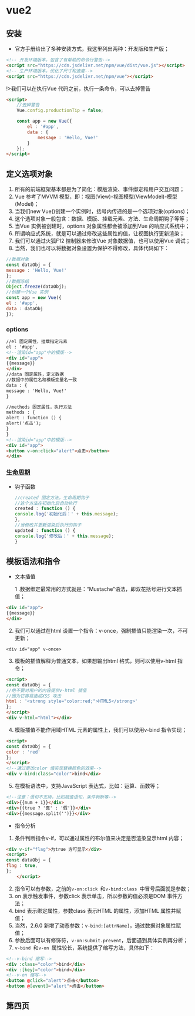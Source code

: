 # vue2

## 安装

- 官方手册给出了多种安装方式，我这里列出两种：开发版和生产版；
```html
<!-- 开发环境版本，包含了有帮助的命令行警告-->
<script src="https://cdn.jsdelivr.net/npm/vue/dist/vue.js"></script>
<!-- 生产环境版本，优化了尺寸和速度-->
<script src="https://cdn.jsdelivr.net/npm/vue"></script>
```

!>我们可以在执行Vue 代码之前，执行一条命令，可以去掉警告

```html
<script>
    //去掉警告
    Vue.config.productionTip = false;

    const app = new Vue({
        el : '#app',
        data : {
            message : 'Hello, Vue!'
        }
    });
</script>
```

## 定义选项对象

1. 所有的前端框架基本都是为了简化：模版渲染、事件绑定和用户交互问题；
2. Vue 参考了MVVM 模型，即：视图(View)-视图模型(ViewModel)-模型(Model)；
3. 当我们new Vue()创建一个实例时，括号内传递的是一个选项对象(options)；
4. 这个选项对象一般包含：数据、模版、挂载元素、方法、生命周期钩子等等；
5. 当Vue 实例被创建时，options 对象属性都会被添加到Vue 的响应式系统中；
6. 所谓响应式系统，就是可以通过修改这些属性的值，让视图执行更新渲染；
7. 我们可以通过火狐F12 控制器来修改Vue 对象数据值，也可以使用Vue 调试；
8. 当然，我们也可以将数据对象设置为保护不得修改，具体代码如下：

```javascript
//数据对象
const dataObj = {
message : 'Hello, Vue!'
};
//数据冻结
Object.freeze(dataObj);
//创建一个Vue 实例
const app = new Vue({
el : '#app',
data : dataObj
});
```

### options

```html
//el 固定属性，挂载指定元素
el : '#app',
<!--渲染id="app"中的模版-->
<div id="app">
{{message}}
</div>
//data 固定属性，定义数据
//数据中的属性名和模板变量名一致
data : {
message : 'Hello, Vue!'
}

//methods 固定属性，执行方法
methods : {
alert : function () {
alert('点击');
}
}
<!--渲染id="app"中的模版-->
<div id="app">
<button v-on:click="alert">点击</button>
</div>
```

### [生命周期](https://cn.vuejs.org/v2/guide/instance.html)

- 钩子函数

  ```javascript
  //created 固定方法，生命周期钩子
  //这个方法在初始化后自动执行
  created : function () {
  console.log('初始化后：' + this.message);
  },
  //当修改并更新渲染后执行的钩子
  updated : function () {
  console.log('修改后：' + this.message);
  }
  ```

## 模板语法和指令

- 文本插值

  1 .数据绑定最常用的方式就是：“Mustache”语法，即双花括号进行文本插值；

```html
<div id="app">
{{message}}
</div>
```

2. 我们可以通过在html 设置一个指令：v-once，强制插值只能渲染一次，不可更新；

`<div id="app" v-once>`

3. 模板的插值解释为普通文本，如果想输出html 格式，则可以使用v-html 指令；

```html
<script>
const dataObj = {
//绝不要对用户的内容提供v-html 插值
//因为它容易造成XSS 攻击
html : '<strong style="color:red;">HTML5</strong>'
};
</script>
<div v-html="html"></div>
```

4. 模版插值不能作用域HTML 元素的属性上，我们可以使用v-bind 指令实现；

```html
<script>
const dataObj = {
color : 'red'
};
</script>
<!--通过更改color 值实现替换颜色的效果-->
<div v-bind:class="color">bind</div>
```

5. 在模板语法中，支持JavaScript 表达式，比如：运算、函数等；

```html
<!--注意：语句不支持，比如赋值语句，条件判断等-->
<div>{{num + 1}}</div>
<div>{{true ? '真' : '假'}}</div>
<div>{{message.split('')}}</div>
```

- 指令分析

1. 条件判断指令v-if，可以通过属性的布尔值来决定是否渲染显示html 内容；
```html
<div v-if="flag">为true 方可显示</div>
<script>
const dataObj = {
flag : true,
};
    </script>
```

2. 指令可以有参数，之前的`v-on:click `和`v-bind:class `中冒号后面就是参数；
3. on 表示触发事件，参数click 表示单击，所以参数的值必须是DOM 事件方法；
4. bind 表示绑定属性，参数class 表示HTML 的属性，添加HTML 属性并赋值；
5. 当然，2.6.0 新增了动态参数：`v-bind:[attrName]`，通过数据对象属性赋值；
6. 参数后面可以有修饰符，`v-on:submit.prevent`，后面遇到具体实例再分析；
7. `v-bind `和`v-on `属性较长，系统提供了缩写方法，具体如下：

```html
<!--v-bind 缩写-->
<div :class="color">bind</div>
<div :[key]="color">bind</div>
<!--v-on 缩写-->
<button @click="alert">点击</button>
<button @[event]="alert">点击</button>
```

## 第四页